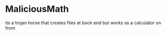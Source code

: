 # MaliciousMath
its a trojan horse that creates files at back end but works as a calculator on front
